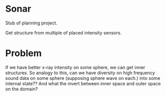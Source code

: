 # Sonar
Stub of planning project.

Get structure from multiple of placed intensity sensors.

# Problem
If we have better x-ray intensity on some sphere, we can get inner structures.
So analogy to this, can we have diversity on high frequency sound data on some sphere
(supposing sphere wave on each.) into some internal state??
And what the invert between inner space and outer space on the domain?
